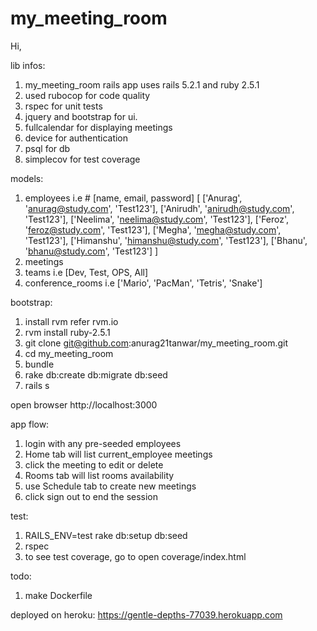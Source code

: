# my_meeting_room

Hi,

lib infos:
1) my_meeting_room rails app uses rails 5.2.1 and ruby 2.5.1
2) used rubocop for code quality
3) rspec for unit tests
4) jquery and bootstrap for ui.
5) fullcalendar for displaying meetings
6) device for authentication
7) psql for db
8) simplecov for test coverage

models:
1) employees i.e # [name, email, password]
             [
              ['Anurag', 'anurag@study.com', 'Test123'],
              ['Anirudh', 'anirudh@study.com', 'Test123'],
              ['Neelima', 'neelima@study.com', 'Test123'],
              ['Feroz', 'feroz@study.com', 'Test123'],
              ['Megha', 'megha@study.com', 'Test123'],
              ['Himanshu', 'himanshu@study.com', 'Test123'],
              ['Bhanu', 'bhanu@study.com', 'Test123']
             ]
2) meetings
3) teams i.e [Dev, Test, OPS, All]
4) conference_rooms i.e ['Mario', 'PacMan', 'Tetris', 'Snake']

bootstrap:
1) install rvm refer rvm.io
2) rvm install ruby-2.5.1
3) git clone git@github.com:anurag21tanwar/my_meeting_room.git
4) cd my_meeting_room
5) bundle
6) rake db:create db:migrate db:seed
7) rails s

open browser http://localhost:3000

app flow:
1) login with any pre-seeded employees
2) Home tab will list current_employee meetings
3) click the meeting to edit or delete
4) Rooms tab will list rooms availability
5) use Schedule tab to create new meetings
6) click sign out to end the session

test:
1) RAILS_ENV=test rake db:setup db:seed
2) rspec
3) to see test coverage, go to open coverage/index.html

todo:
1) make Dockerfile

deployed on heroku: https://gentle-depths-77039.herokuapp.com